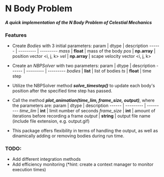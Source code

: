 # N Body Problem
#### *A quick implementation of the N Body Problem of Celestial Mechanics*

### Features
- Create *Bodies* with 3 initial parameters:
  param  |  dtype  |  description
  ------ | --------- | ---------
  *mass* | **float** | mass of the body
  *pos* | **np.array** | position vector <i, j, k> 
  *vel*    | **np.array** | scape velocity vector <i, j, k>
  
- Create an *NBPSolver* with two parameters:
  param  |  dtype  |  description
  ------ | --------- | ---------
  *bodies* | **list** | list of bodies
  *ts*     | **float**       | time step 
    
- Utilize the NBPSolver method **_solve_timestep()_** to update each body's position after the specified time step has passed.

- Call the method **_plot_animation(time_lim, frame_size, output)_**, where the parameters are:
  param  |  dtype  |  description
  ------ | --------- | ---------
  *time_lim* | **int** | limit number of seconds
  *frame_size*     | **int**       | amount of iterations before recording a frame
  *output*  | **string** | output file name (include file extension, e.g. output.gif)

- This package offers flexibility in terms of handling the output, as well as dinamically adding or removing bodies during run time.

### TODO:
  - Add different integration methods
  - Add efficiency monitoring (*hint: create a context manager to monitor execution times)
